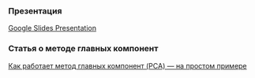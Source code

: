 ### Презентация
[Google Slides Presentation](https://docs.google.com/presentation/d/1IVvl4N6yMU7HcPTwJkATtcdamfrLliWFclgi7A3U2Rw/edit?usp=sharing)

### Статья о методе главных компонент
[Как работает метод главных компонент (PCA) — на простом примере](https://practicum.yandex.ru/blog/metod-glavnyh-komponent/)